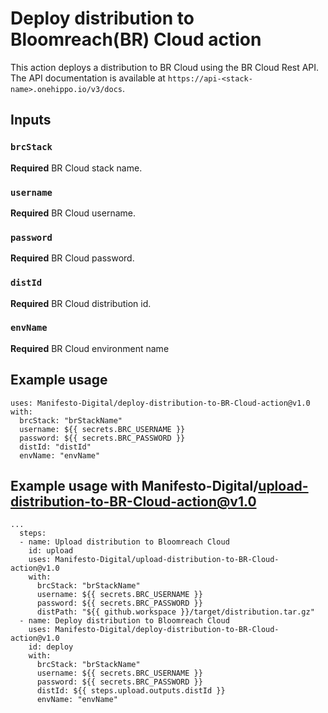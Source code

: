 # Deploy distribution to Bloomreach(BR) Cloud action
This action deploys a distribution to BR Cloud using the BR Cloud Rest API. 
The API documentation is available at `https://api-<stack-name>.onehippo.io/v3/docs`. 

## Inputs

### `brcStack`

**Required** BR Cloud stack name.

### `username`

**Required** BR Cloud username.

### `password`

**Required** BR Cloud password.

### `distId`

**Required** BR Cloud distribution id.

### `envName`

**Required** BR Cloud environment name

## Example usage

```
uses: Manifesto-Digital/deploy-distribution-to-BR-Cloud-action@v1.0
with:
  brcStack: "brStackName"
  username: ${{ secrets.BRC_USERNAME }}
  password: ${{ secrets.BRC_PASSWORD }}
  distId: "distId"
  envName: "envName"
```

## Example usage with Manifesto-Digital/upload-distribution-to-BR-Cloud-action@v1.0
```
...
  steps:
  - name: Upload distribution to Bloomreach Cloud
    id: upload
    uses: Manifesto-Digital/upload-distribution-to-BR-Cloud-action@v1.0
    with:
      brcStack: "brStackName"
      username: ${{ secrets.BRC_USERNAME }}
      password: ${{ secrets.BRC_PASSWORD }}
      distPath: "${{ github.workspace }}/target/distribution.tar.gz"
  - name: Deploy distribution to Bloomreach Cloud
    uses: Manifesto-Digital/deploy-distribution-to-BR-Cloud-action@v1.0
    id: deploy
    with:
      brcStack: "brStackName"
      username: ${{ secrets.BRC_USERNAME }}
      password: ${{ secrets.BRC_PASSWORD }}
      distId: ${{ steps.upload.outputs.distId }}
      envName: "envName"

```